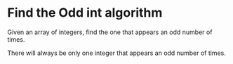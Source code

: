 # Find the Odd int algorithm

 Given an array of integers, find the one that appears an odd number of times.

 There will always be only one integer that appears an odd number of times.
